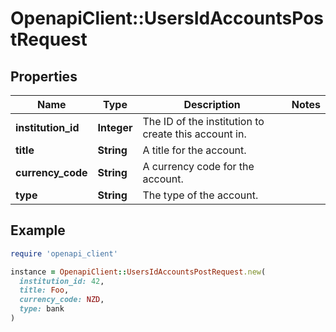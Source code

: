 # OpenapiClient::UsersIdAccountsPostRequest

## Properties

| Name | Type | Description | Notes |
| ---- | ---- | ----------- | ----- |
| **institution_id** | **Integer** | The ID of the institution to create this account in. |  |
| **title** | **String** | A title for the account. |  |
| **currency_code** | **String** | A currency code for the account. |  |
| **type** | **String** | The type of the account. |  |

## Example

```ruby
require 'openapi_client'

instance = OpenapiClient::UsersIdAccountsPostRequest.new(
  institution_id: 42,
  title: Foo,
  currency_code: NZD,
  type: bank
)
```


